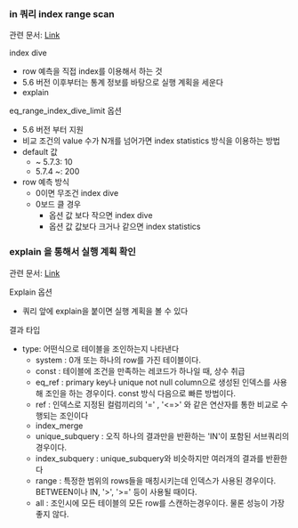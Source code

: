 ### in 쿼리 index range scan
관련 문서: [Link](http://small-dbtalk.blogspot.com/2016/02/?m=1)

index dive
- row 예측을 직접 index를 이용해서 하는 것
- 5.6 버전 이후부터는 통계 정보를 바탕으로 실행 계획을 세운다
- explain 

eq_range_index_dive_limit 옵션
- 5.6 버전 부터 지원
- 비교 조건의 value 수가 N개를 넘어가면 index statistics 방식을 이용하는 방법
- default 값
   - ~ 5.7.3: 10
   - 5.7.4 ~: 200
- row 예측 방식
   - 0이면 무조건 index dive
   - 0보드 클 경우
      - 옵션 값 보다 작으면 index dive
      - 옵션 값 값보다 크거나 같으면 index statistics 

### explain 을 통해서 실행 계획 확인
관련 문서: [Link](https://denodo1.tistory.com/306)

Explain 옵션
- 쿼리 앞에 explain을 붙이면 실행 계획을 볼 수 있다

결과 타입
- type: 어떤식으로 테이블을 조인하는지 나타낸다
   - system : 0개 또는 하나의 row를 가진 테이블이다.
   - const : 테이블에 조건을 만족하는 레코드가 하나일 때, 상수 취급
   - eq_ref : primary key나 unique not null column으로 생성된 인덱스를 사용해 조인을 하는 경우이다. const 방식 다음으로 빠른 방법이다.
   - ref : 인덱스로 지정된 컬럼끼리의 '=' , '<=>' 와 같은 연산자를 통한 비교로 수행되는 조인이다
   - index_merge 
   - unique_subquery : 오직 하나의 결과만을 반환하는 'IN'이 포함된 서브쿼리의 경우이다.
   - index_subquery : unique_subquery와 비슷하지만 여러개의 결과를 반환한다
   - range : 특정한 범위의 rows들을 매칭시키는데 인덱스가 사용된 경우이다. BETWEEN이나 IN, '>', '>=' 등이 사용될 때이다.
   - all : 조인시에 모든 테이블의 모든 row를 스캔하는경우이다. 물론 성능이 가장 좋지 않다.

